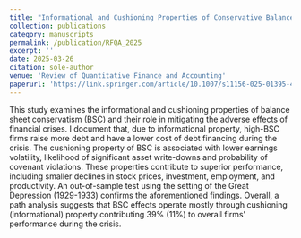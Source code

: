 ```yaml
---
title: "Informational and Cushioning Properties of Conservative Balance Sheets: A Study of Crises Resilience"
collection: publications
category: manuscripts
permalink: /publication/RFQA_2025
excerpt: ''
date: 2025-03-26
citation: sole-author
venue: 'Review of Quantitative Finance and Accounting'
paperurl: 'https://link.springer.com/article/10.1007/s11156-025-01395-4'
---
```



This study examines the informational and cushioning properties of balance sheet conservatism (BSC) and their role in mitigating the adverse effects of financial crises. I document that, due to informational property, high-BSC firms raise more debt and have a lower cost of debt financing during the crisis. The cushioning property of BSC is associated with lower earnings volatility, likelihood of significant asset write-downs and probability of covenant violations. These properties contribute to superior performance, including smaller declines in stock prices, investment, employment, and productivity. An out-of-sample test using the setting of the Great Depression (1929-1933) confirms the aforementioned findings. Overall, a path analysis suggests that BSC effects operate mostly through cushioning (informational) property contributing 39% (11%) to overall firms’ performance during the crisis.

